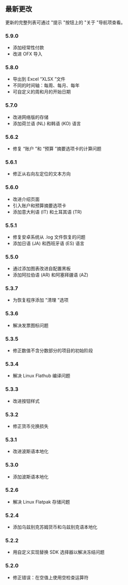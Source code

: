 ## 最新更改

更新的完整列表可通过 "提示 "按钮上的 "关于 "导航项查看。

### 5.9.0
- 添加经常性付款
- 改进 OFX 导入

### 5.8.0
- 导出到 Excel “XLSX ”文件
- 不同的时间轴：每周、每月、每年
- 可自定义的周和月的开始日期

### 5.7.0
- 改进网络版的存储
- 添加荷兰语 (NL) 和韩语 (KO) 语言

### 5.6.2
- 修复 “账户 ”和 “预算 ”摘要选项卡的计算问题

### 5.6.1
- 修正从右向左定位的文本方向 

### 5.6.0
- 改进介绍页面
- 引入账户和预算摘要选项卡
- 添加意大利语 (IT) 和土耳其语 (TR)

### 5.5.1
- 修复安卓系统从 .log 文件恢复的问题
- 添加日语 (JA) 和西班牙语 (ES) 语言 

### 5.5.0
- 通过添加图表改进自配置黑板
- 添加阿拉伯语 (AR) 和阿塞拜疆语 (AZ)

### 5.3.7
- 为恢复程序添加 "清理 "选项  

### 5.3.6
- 解决发票图标问题

### 5.3.5
- 修正数值不含分数部分的项目的初始阶段

### 5.3.4
- 解决 Linux Flathub 编译问题

### 5.3.3
- 改进按钮样式

### 5.3.2
- 修正货币兑换损失

### 5.3.1
- 改进波斯语本地化

### 5.3.0
- 添加波斯语本地化

### 5.2.6
- 解决 Linux Flatpak 存储问题

### 5.2.4
- 添加乌兹别克苏姆货币和乌兹别克语本地化

### 5.2.2
- 用自定义实现替换 SDK 选择器以解决冻结问题

### 5.2.0
- 修正错误：在空值上使用空检查运算符
